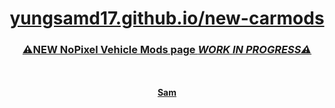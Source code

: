 <h1> <div align="center"><a href="https://yungsamd17.github.io/new-carmods/">yungsamd17.github.io/new-carmods</div> </h1>

<div align="center">
  <h3><b>⚠️NEW NoPixel Vehicle Mods page <em>WORK IN PROGRESS⚠️</em></b></h3>
  <br>
  <br>
  <b><a href="https://twitter.com/yungsamd17">Sam</a></b>
</div>

